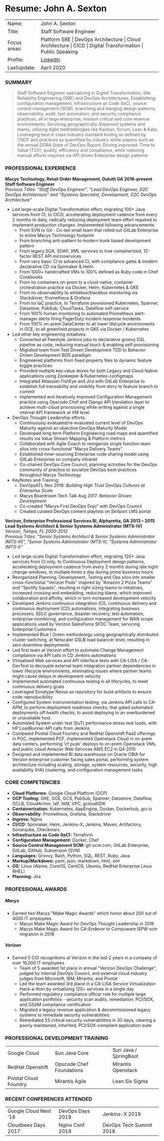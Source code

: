 # Resume: John A. Sexton
<table>

<tr>
<td>Name:</td>
<td>John A. Sexton</td>
</tr>

<tr>
<td>Title:</td>
<td>Staff Software Engineer</td>
</tr>

<tr>
<td>Focus areas:</td>
<td>Platform SRE | DevOps Architecture | Cloud Architecture | CICD | Digital Transformation | Public Speaking </td>
</tr>

<tr>
<td>Profile:</td>
<td><a href="https://www.linkedin.com/in/john-sexton-8b943a18/">LinkedIn</a></td>
</tr>

<tr>
<td>LastUpdate:</td>
<td>April 2020</td>
</tr>

</table>

### SUMMARY
> Staff Software Engineer specializing in Digital Transformation, Site Reliability Engineering (SRE) and DevOps Architectures; Establishing: configuration management, Infrastructure as Code (IaC), source control management (SCM), branching and merging design patterns, observability, audit, test automation, and security compliance practices, all in large enterprise, mission critical and core revenue environments; Servicing geographically dispersed systems and teams, utilizing Agile methodologies like Kanban, Scrum, Lean & Kata; Leveraging best in class industry standard tooling as defined by CNCF and practices as quantified by industry white-papers such as the annual DORA State of DevOps Report; Driving improved: Time to Value (T2V), quality, efficiency and compliance, while reducing manual efforts required via API driven Enterprise design patterns

### PROFESSIONAL EXPERIENCE <br>
**Macys Technology, Retail Order Management, Duluth GA 2016-present** <br>
**Staff Software Engineer** <br>
_Previous Titles: "Staff DevOps Engineer", "Lead DevOps Engineer, D2C DevOps Architecture" and "Systems Specialist, Development, D2C DevOps Architecture"_
* Led large-scale Digital Transformation effort, migrating 100+ Java services from CI, to CICD, accelerating deployment cadence from every 2 months to daily, radically reducing deployment team effort required to implement production changes. Implemented following advancements:
  * From SVN to Git - Co-led small team that rolled out GitLab Enterprise to entire Macys Technology footprint
  * From branching anti-pattern to modern trunk based development pattern
  * From legacy SOA, SOAP, XML services to true containerized, 12-factor REST API microservices
  * From very basic CI to advanced CI, with compliance gates & modern declarative CD via Spinnaker & Helm
  * From 1000+ handcrafted VMs to 100% defined as Ruby code in Chef Cookbooks
  * From no containers on-prem to a cloud native, container orchestration practice via Docker, Helm, Kubernetes & GKE
  * From no observability to whitebox/blackbox monitoring via Stackdriver, Prometheus & Grafana
  * From no IaC practice, to Terraform provisioned Kubernetes, Spanner, Datastore, PubSub, CloudTasks, Dataflow self-service
  * From 100% human monitoring to automated Prometheus alert-manager alerts firing PagerDuty incident response incidents
  * From 100% on-prem DataCenter to all lower lifecycle environments in GCE, to all greenfield projects in GKE via Docker / Kubernetes
* Led other key engineering initiatives:
  * Converted all freestyle Jenkins jobs to declarative groovy DSL pipeline as code, reducing manual touch & enabling self-provisioning
  * Migrated team from Test Driven Development TDD to Behavior Driven Development BDD paradigm
  * Engineered platforms from fixed property files to dynamic feature toggle practices
  * Provided multiple key:value stores for both Legacy and Cloud Native applications using Zookeeper & Kubernetes-configmaps
  * Integrated Atlassian FishEye and Jira with GitLab Enterprise to establish full traceability and visibility from story to feature branch to commit
  * implemented and iteratively improved Configuration Management practice using Opscode Chef and Django API translation layer to achieve multi-cloud provisioning while writing against a single internal API framework at VM level
* DevOps Thought Leadership efforts:
  * Continuously evaluated/re-evaluated current level of DevOps Maturity against an objective DevOps Maturity Model
  * Developed long term Platform Engineering road maps and quantified results via Value Stream Mapping & Platform metrics
  * Collaborated with Agile Coach to reorganize single function team silos into cross-functional "Macys Delivery Teams"
  * Established inner-sourcing Enterprise code sharing model using GitLab Enterprise on company intranet
  * Co-chaired DevOps Core Council, planning activities for the DevOps community of practice to socialize DevOps best-practices throughout Macys Technology
* KeyNotes and Training:
  * DevOpsATL Nov 2016: _Building High Trust DevOps Cultures at Enterprise Scale_
  * Macys Boardroom Tech Talk Aug 2017: _Behavior Driven Development_
  * Co-created “Macys First DevOps Dojo” with DevOps Council  
  * Created curated DevOps content playlists on Skillport LMS portal

**Verizon, Enterprise Professional Services BI, Alpharetta, GA 2013 – 2015** <br>
**Lead Systems Architect & Senior Systems Administrator (MTS-IV)** <br>
_Verizon, Tampa, FL 2000-2012_ <br>
_Previous Titles: "Senior Systems Architect & Senior Systems Administrator (MTS-III)", "Senior Systems Administrator (MTS-II), "Systems Administrator (MTS-I)"_
* Led large-scale Digital Transformation effort, migrating 120+ Java services from CI only, to Continuous Deployment design patterns, accelerating deployment cadence from every 2 months during late night change windows, to multiple times a day during prime business hours
* Reorganized Planning, Development, Testing and Ops silos into smaller cross-functional "Verizon Pods" inspired by "Amazon 2 Pizza Teams" and "Spotify Squads", resulting in right sizing teams to initiatives, increased crossing and embedding, reducing blame, which improved collaboration and affinity, which in turn increased development velocity
* Developed Jenkins continuous integration (CI), continuous delivery and continuous deployment (CD) automations, integrating business processes, SDLC governance, disaster recovery, test automation, enterprise monitoring, and configuration management for WAN scope applications used by Verizon SalesForce SFDC Team, servicing Enterprise Customers
* Implemented Blue | Green methodology using geographically distributed cluster switching, at Netscaler GSLB load balancer level, resulting in zero downtime deployments
* Led first team at Verizon effort to automate Change Management compliance via API calls in CD Jenkins automations
* Virtualized Web services and API interface tests with CA-LISA / CA-DevTest to decouple external team integration partner dependencies in lower lifecycle environments, eliminating issues where partner teams might cause delays in development velocity
* Implemented automated continuous testing in all lifecycles, to meet continuous delivery goals
* Leveraged Sonatype Nexus as repository for build artifacts to ensure code reproducibility
* Configured System instrumentation testing, via Jenkins API calls to CA-APM, to perform deployment readiness checks, that gated automated deployments off health checks, to avoid deploying to an overburdened or unavailable host
* Automated System under test (SuT) performance stress test loads, with HP LoadRunner API calls from Jenkins
* Compared Pivotal Cloud Foundry and RedHat Openshift PaaS offerings in POC, implemented PCF, implemented Openstack Cloud in on-prem data centers, performing 'cf push' deploys to on-prem Openstack VMs, and public cloud Amazon Web Services AWS EC2 in Q4 2015
* Designed and implemented BI data warehouse on Oracle OBIA for Verizon enterprise customer facing sales portal, performing system architecture including scaling, storage, system resources, security, high availability (HA) clustering, and configuration management tasks

### CORE COMPETENCIES
* **Cloud Platforms:** Google Cloud Platform (GCP) <br>
* **GCP Tooling:** GKE, GCE, GCS, PubSub, Spanner, Datastore, Dataflow, GCLB, CloudArmor, IaP, IAM, VPC, gcloudSDK <br>
* **Containerization:** Kubernetes, AppEngine, Docker, Dockerhub, gcr.io <br>
* **Observability:** Prometheus, Grafana, Stackdriver <br>
* **Ingress:** Nginx <br>
* **CI/CD:** Spinnaker, Helm, Jenkins-X, Jenkins, Maven, Artifactory, Sonarqube, Checkmarx <br>
* **Infrastructure as Code (IaC):** Terraform <br>
* **Configuration Management:** Docker, Chef <br>
* **Source Control Management SCM:** git-scm.com, GitLab Enterprise, GitLab, GitHub, Subversion (SVN) <br>
* **Languages:** Groovy, Bash, Python, SQL, REST, Ruby, Java <br>
* **Markup/Markdown:** yaml, json, markdown, html, xml <br>
* **OS:** Linux (Alpine, CoreOS, CentOS, Ubuntu, RedHat Enterprise Linux RHEL) <br>
* **Planning:** Jira <br>

### PROFESSIONAL AWARDS
##### Macys
* Earned two Macys "Make Magic Awards" which honor about 200 out of 4000 IT employees
  * Macys Make Magic Award for DevOps Thought Leadership in 2016
  * Macys Make Magic Award for CA-Endevor to Compuware ISPW scm migration in 2018

##### Verizon
* Earned 5 CIO recognitions at Verizon in the last 2 years in a company of over 16,000 IT employees
  * Team of 5 awarded 1st place in annual "Verizon DevOps Challenge", judged by internal DevOps Council, and external cloud industry judges from Microsoft, IBM, Mirantis, and Pivotal
  * Led the team awarded 3rd place in a CA-LISA Service Virtualization Hack-a-thon by virtualizing 120+ services in a single day
  * Performed regulatory compliance officer role for multiple large application portfolios - security scan audits, remediation, PCI/SOX, and GSAM compliance certification
  * Migrated a legacy revenue application & decommissioned legacy systems to remediate security vulnerabilities
  * Remediated 53 critical security vulnerabilities in 30 days, clearing a poorly maintained, inherited, PCI/SOX-compliant application suite

### PROFESSIONAL DEVELOPMENT TRAINING
<table>

<tr>
<td>Google Cloud</td>
<td>Sun Java Core</td>
<td>Sun Java / SpringBoot</td>
</tr>

<tr>
<td>RedHat Openshift</td>
<td>Opscode Chef Foundations</td>
<td>Mirantis Openstack</td>
</tr>

<tr>
<td>Pivotal Cloud Foundry</td>
<td>Mirantis Agile</td>
<td>Lean Six Sigma</td>
</tr>

</table>

### RECENT CONFERENCES ATTENDED
<table>

<tr>
<td>Google Cloud Next '18</td>
<td>DevOps Days 2019</td>
<td>Jenkins-X 2019</td>
</tr>

<tr>
<td>Cloudbees Days 2017</td>
<td>Nginx Conf 2018</td>
<td>DevOps Tech Summit 2018</td>
</tr>

</table>
